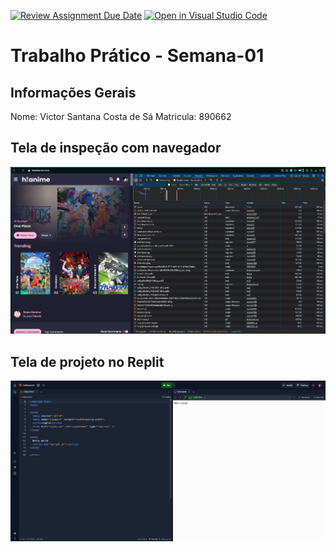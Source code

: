 [![Review Assignment Due Date](https://classroom.github.com/assets/deadline-readme-button-22041afd0340ce965d47ae6ef1cefeee28c7c493a6346c4f15d667ab976d596c.svg)](https://classroom.github.com/a/Ue6hVgM5)
[![Open in Visual Studio Code](https://classroom.github.com/assets/open-in-vscode-2e0aaae1b6195c2367325f4f02e2d04e9abb55f0b24a779b69b11b9e10269abc.svg)](https://classroom.github.com/online_ide?assignment_repo_id=18223127&assignment_repo_type=AssignmentRepo)
# Trabalho Prático - Semana-01

## Informações Gerais
Nome: Victor Santana Costa de Sá
Matricula: 890662

## Tela de inspeção com navegador
![alt text](devtoolsNetwork.png)

## Tela de projeto no Replit

![alt text](HelloWorldReplit.png)